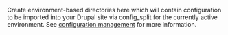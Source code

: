Create environment-based directories here which will contain configuration to be imported into your Drupal site via config_split for the currently active environment. See [configuration management](http://blt.readthedocs.io/en/8.x/readme/configuration-management/) for more information.
